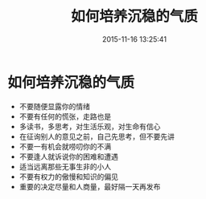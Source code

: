 ﻿---
layout: post
title:  如何培养沉稳的气质
date:   2015-11-16 13:25:41
categories: cultivate
---

如何培养沉稳的气质
=====
- 不要随便显露你的情绪
- 不要有任何的慌张，走路也是
- 多读书，多思考，对生活乐观，对生命有信心
- 在征询别人的意见之前，自己先思考，但不要先讲
- 不要一有机会就唠叨你的不满
- 不要逢人就诉说你的困难和遭遇
- 适当远离那些无事生非的小人
- 不要有权力的傲慢和知识的偏见
- 重要的决定尽量和人商量，最好隔一天再发布